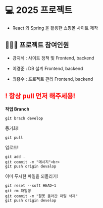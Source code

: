 # 💻 2025 프로젝트
+ React 와 Spring 을 활용한 쇼핑몰 사이트 제작

## 🙍🏻‍♂️ 프로젝트 참여인원

+ 강지석 :  사이트 정책 및 Frontend, backend

+ 이경준 :  DB 설계 Frontend, backend

+ 최흥수 :  프로젝트 관리 Frontend, backend

## <strong style="color:red">! 항상 pull 먼저 해주세용!</strong>
**작업 Branch**

```
git brach develop
```

동기화!

```
git pull
```

업로드!

```
git add .
git commit -m "메시지"<br>
git push origin devalop
```


이미 푸시한 파일을 되돌리기!
```
git reset --soft HEAD~1
git rm 파일명
git commit -m "잘못 올라간 파일 삭제"
git push origin develop
```